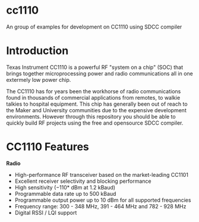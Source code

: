 # cc1110
An group of examples for development on CC1110 using SDCC compiler

# Introduction
Texas Instrument CC1110 is a powerful RF "system on a chip" (SOC) that brings together microprocessing power and radio communications all in one extermely low power chip. 

The CC1110 has for years been the workhorse of radio communications found in thousands of commercial applications from remotes, to walkie talkies to hospital equipment. This chip has generally been out of reach to the Maker and University communities due to the expensive development environments. However through this repository you should be able to quickly build RF projects using the free and opensource SDCC compiler.

# CC1110 Features

**Radio**
* High-performance RF transceiver based on the market-leading CC1101
* Excellent receiver selectivity and blocking performance
* High sensitivity (−110* dBm at 1.2 kBaud)
* Programmable data rate up to 500 kBaud
* Programmable output power up to 10 dBm for all supported frequencies
* Frequency range: 300 - 348 MHz, 391 - 464 MHz and 782 - 928 MHz
* Digital RSSI / LQI support



